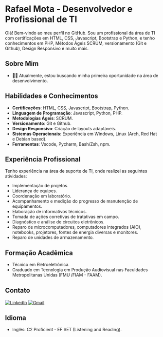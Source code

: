 # Rafael Mota - Desenvolvedor e Profissional de TI

Olá! Bem-vindo ao meu perfil no GitHub. Sou um profissional da área de TI com certificações em HTML, CSS, Javascript, Bootstrap e Python, e tenho conhecimentos em PHP, Métodos Ágeis SCRUM, versionamento (Git e Github), Design Responsivo e muito mais.

## Sobre Mim

- 👨‍💻 Atualmente, estou buscando minha primeira oportunidade na área de desenvolvimento.

## Habilidades e Conhecimentos

- **Certificações**: HTML, CSS, Javascript, Bootstrap, Python.
- **Linguagem de Programação**: Javascript, Python, PHP.
- **Metodologias Ágeis**: SCRUM.
- **Versionamento**: Git e Github.
- **Design Responsivo**: Criação de layouts adaptáveis.
- **Sistemas Operacionais**: Experiência em Windows, Linux (Arch, Red Hat e Debian based).
- **Ferramentas**: Vscode, Pycharm, Bash/Zsh, npm.

## Experiência Profissional

Tenho experiência na área de suporte de TI, onde realizei as seguintes atividades:

- Implementação de projetos.
- Liderança de equipes.
- Coordenação em laboratório.
- Acompanhamento e medição do progresso de manutenção de equipamentos.
- Elaboração de informativos técnicos.
- Tomada de ações corretivas de tratativas em campo.
- Diagnóstico e análise de circuitos eletrônicos.
- Reparo de microcomputadores, computadores integrados (AIO), notebooks, projetores, fontes de energia diversas e monitores.
- Reparo de unidades de armazenamento.

## Formação Acadêmica

- Técnico em Eletroeletrônica.
- Graduado em Tecnologia em Produção Audiovisual nas Faculdades Metropolitanas Unidas (FMU /FIAM - FAAM).

## Contato
<a href="https://www.linkedin.com/in/rafaelfsmota/">
  <img src="https://img.icons8.com/color/48/000000/linkedin.png" alt="LinkedIn" style="vertical-align:middle">
</a>
<a href="mailto:coderafaelmota@gmail.com">
  <img src="https://img.icons8.com/color/48/000000/gmail--v1.png" alt="Gmail" style="vertical-align:middle">
</a>

## Idioma

- Inglês: C2 Proficient - EF SET (Listening and Reading).
